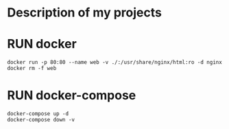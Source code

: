 # Description of my projects

# RUN docker
	docker run -p 80:80 --name web -v ./:/usr/share/nginx/html:ro -d nginx
	docker rm -f web

# RUN docker-compose
	docker-compose up -d
	docker-compose down -v